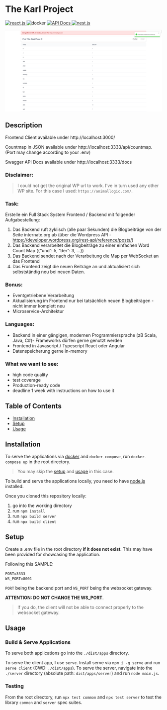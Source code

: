# The Karl Project


<a href="http://localhost:3000"> ![react.js](https://img.shields.io/badge/react-js-blue?style=for-the-badge) </a>
![docker](https://img.shields.io/badge/-docker-informational?style=for-the-badge)
<a href="http://localhost:3333/docs"> ![API Docs](https://img.shields.io/badge/API_Docs-informational?style=for-the-badge)  </a>
<a href="http://localhost:3333/docs"> ![nest.js](https://img.shields.io/badge/-nestjs-grey?style=for-the-badge)</a>

![demo.png](/assets/demo.png)

## Description 

Frontend Client available under http://localhost:3000/ 

Countmap in JSON available under http://localhost:3333/api/countmap. (Port may change according to your .env)

Swagger API Docs available under http://localhost:3333/docs

### Disclaimer:

> I could not get the original WP url to work. I've in turn used any other WP site. For this case I used: `https://animallogic.com/`.

### Task:

Erstelle ein Full Stack System Frontend / Backend mit folgender Aufgabestellung:
1. Das Backend ruft zyklisch (alle paar Sekunden) die Blogbeiträge von der Seite internate.org ab (über die Wordpress API - https://developer.wordpress.org/rest-api/reference/posts/)
2. Das Backend verarbeitet die Blogbeiträge zu einer einfachen Word Count Map ({“und”: 5, “der”: 3, ...})
3. Das Backend sendet nach der Verarbeitung die Map per WebSocket an das Frontend
4. Das Frontend zeigt die neuen Beiträge an und aktualisiert sich selbstständig neu bei neuen Daten.

### Bonus:
- Eventgetriebene Verarbeitung
- Aktualisierung im Frontend nur bei tatsächlich neuen Blogbeiträgen - nicht immer komplett neu
- Microservice-Architektur

### Languages:
- Backend in einer gängigen, modernen Programmiersprache (zB Scala, Java, C#)- Frameworks dürfen gerne genutzt werden
- Frontend in Javascript / Typescript React oder Angular
- Datenspeicherung gerne in-memory

### What we want to see:
- high code quality
- test coverage
- Production-ready code
- deadline 1 week with instructions on how to use it

## Table of Contents

* [Installation](#installation)
* [Setup](#setup)
* [Usage](#usage)

## Installation

To serve the applications via [docker](https://www.docker.com/) and `docker-compose`,
run `docker-compose up` in the root directory.

> You may skip the [setup](#setup) and [usage](#usage) in this case.

To build and serve the applications locally, you need to have [node.js](https://nodejs.org/en/) installed. 

Once you cloned this repository locally:
1. go into the working directory
2. run `npm install`
3. run `npx build server`
4. run `npx build client`

## Setup

Create a .env file in the root directory **if it does not exist**. This may have been provided for showcasing the application.

Following this SAMPLE:
```.env
PORT=3333
WS_PORT=8001
```

`PORT` being the backend port and `WS_PORT` being the websocket gateway. 

**ATTENTION: DO NOT CHANGE THE WS_PORT**.

> If you do, the client will not be able to connect properly to the websocket gateway.

## Usage 

### Build & Serve Applications

To serve both applications go into the `./dist/apps` directory.

To serve the client app, I use `serve`. Install serve via `npm i -g serve` and run `serve client` (CWD: `./dist/apps`).
To serve the server, navigate into the `./server` directory (absolute path: `dist/apps/server`) and run `node main.js`.

### Testing

From the root directory, run `npx test common` and `npx test server` to test the library `common` and `server` spec suites. 
